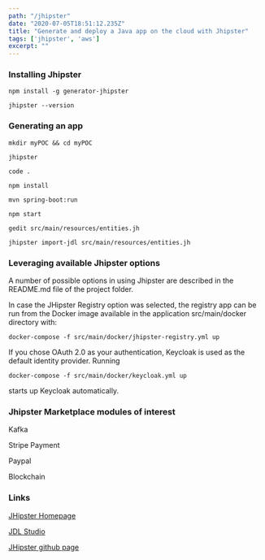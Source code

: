 ```yaml
---
path: "/jhipster"
date: "2020-07-05T18:51:12.235Z"
title: "Generate and deploy a Java app on the cloud with Jhipster"
tags: ['jhipster', 'aws']
excerpt: ""
---
```


### Installing Jhipster

```
npm install -g generator-jhipster
```

```
jhipster --version
```

### Generating an app


```
mkdir myPOC && cd myPOC
```

```
jhipster
```

```
code .
```

```
npm install
```

```
mvn spring-boot:run
```

```
npm start
```

```
gedit src/main/resources/entities.jh
```

```
jhipster import-jdl src/main/resources/entities.jh
```


### Leveraging available Jhipster options

A number of possible options in using Jhipster are described in the README.md file of the project folder.

In case the JHipster Registry option was selected, the registry app can be run from the Docker image available in the application src/main/docker directory with: 

```
docker-compose -f src/main/docker/jhipster-registry.yml up
```

If you chose OAuth 2.0 as your authentication, Keycloak is used as the default identity provider. Running 

```
docker-compose -f src/main/docker/keycloak.yml up
```

starts up Keycloak automatically.

### Jhipster Marketplace modules of interest

Kafka

Stripe Payment 

Paypal

Blockchain

### Links

[JHipster Homepage](https://www.jhipster.tech/)

[JDL Studio](https://start.jhipster.tech/jdl-studio/)

[JHipster github page](https://github.com/jhipster)
